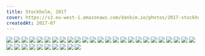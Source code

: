```yaml
---
title: Stockholm, 2017
cover: https://s3.eu-west-1.amazonaws.com/dankim.io/photos/2017-stockholm/cover.jpg
createdAt: 2017-07
---
```


<img src="https://s3.eu-west-1.amazonaws.com/dankim.io/photos/2017-stockholm/0001.jpg" class="lazyload">
<img src="https://s3.eu-west-1.amazonaws.com/dankim.io/photos/2017-stockholm/0002.jpg" class="lazyload">
<img src="https://s3.eu-west-1.amazonaws.com/dankim.io/photos/2017-stockholm/0003.jpg" class="lazyload">
<img src="https://s3.eu-west-1.amazonaws.com/dankim.io/photos/2017-stockholm/0004.jpg" class="lazyload">
<img src="https://s3.eu-west-1.amazonaws.com/dankim.io/photos/2017-stockholm/0005.jpg" class="lazyload">
<img src="https://s3.eu-west-1.amazonaws.com/dankim.io/photos/2017-stockholm/0006.jpg" class="lazyload">
<img src="https://s3.eu-west-1.amazonaws.com/dankim.io/photos/2017-stockholm/0007.jpg" class="lazyload">
<img src="https://s3.eu-west-1.amazonaws.com/dankim.io/photos/2017-stockholm/0008.jpg" class="lazyload">
<img src="https://s3.eu-west-1.amazonaws.com/dankim.io/photos/2017-stockholm/0009.jpg" class="lazyload">
<img src="https://s3.eu-west-1.amazonaws.com/dankim.io/photos/2017-stockholm/0010.jpg" class="lazyload">
<img src="https://s3.eu-west-1.amazonaws.com/dankim.io/photos/2017-stockholm/0011.jpg" class="lazyload">
<img src="https://s3.eu-west-1.amazonaws.com/dankim.io/photos/2017-stockholm/0012.jpg" class="lazyload">
<img src="https://s3.eu-west-1.amazonaws.com/dankim.io/photos/2017-stockholm/0013.jpg" class="lazyload">
<img src="https://s3.eu-west-1.amazonaws.com/dankim.io/photos/2017-stockholm/0014.jpg" class="lazyload">
<img src="https://s3.eu-west-1.amazonaws.com/dankim.io/photos/2017-stockholm/0015.jpg" class="lazyload">
<img src="https://s3.eu-west-1.amazonaws.com/dankim.io/photos/2017-stockholm/0016.jpg" class="lazyload">
<img src="https://s3.eu-west-1.amazonaws.com/dankim.io/photos/2017-stockholm/0017.jpg" class="lazyload">
<img src="https://s3.eu-west-1.amazonaws.com/dankim.io/photos/2017-stockholm/0018.jpg" class="lazyload">
<img src="https://s3.eu-west-1.amazonaws.com/dankim.io/photos/2017-stockholm/0019.jpg" class="lazyload">
<img src="https://s3.eu-west-1.amazonaws.com/dankim.io/photos/2017-stockholm/0020.jpg" class="lazyload">
<img src="https://s3.eu-west-1.amazonaws.com/dankim.io/photos/2017-stockholm/0021.jpg" class="lazyload">
<img src="https://s3.eu-west-1.amazonaws.com/dankim.io/photos/2017-stockholm/0022.jpg" class="lazyload">
<img src="https://s3.eu-west-1.amazonaws.com/dankim.io/photos/2017-stockholm/0023.jpg" class="lazyload">
<img src="https://s3.eu-west-1.amazonaws.com/dankim.io/photos/2017-stockholm/0024.jpg" class="lazyload">
<img src="https://s3.eu-west-1.amazonaws.com/dankim.io/photos/2017-stockholm/0025.jpg" class="lazyload">
<img src="https://s3.eu-west-1.amazonaws.com/dankim.io/photos/2017-stockholm/0026.jpg" class="lazyload">
<img src="https://s3.eu-west-1.amazonaws.com/dankim.io/photos/2017-stockholm/0027.jpg" class="lazyload">
<img src="https://s3.eu-west-1.amazonaws.com/dankim.io/photos/2017-stockholm/0028.jpg" class="lazyload">
<img src="https://s3.eu-west-1.amazonaws.com/dankim.io/photos/2017-stockholm/0029.jpg" class="lazyload">
<img src="https://s3.eu-west-1.amazonaws.com/dankim.io/photos/2017-stockholm/0030.jpg" class="lazyload">
<img src="https://s3.eu-west-1.amazonaws.com/dankim.io/photos/2017-stockholm/0031.jpg" class="lazyload">
<img src="https://s3.eu-west-1.amazonaws.com/dankim.io/photos/2017-stockholm/0032.jpg" class="lazyload">
<img src="https://s3.eu-west-1.amazonaws.com/dankim.io/photos/2017-stockholm/0033.jpg" class="lazyload">
<img src="https://s3.eu-west-1.amazonaws.com/dankim.io/photos/2017-stockholm/0034.jpg" class="lazyload">
<img src="https://s3.eu-west-1.amazonaws.com/dankim.io/photos/2017-stockholm/0035.jpg" class="lazyload">
